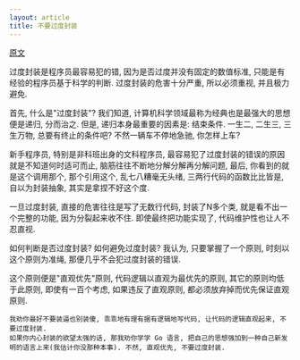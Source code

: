 ```yaml
---
layout: article
title: 不要过度封装
---
```


[原文](http://www.ideawu.net/blog/archives/959.html)


过度封装是程序员最容易犯的错, 因为是否过度并没有固定的数值标准, 只能是有经验的程序员基于科学的判断. 过度封装的危害十分严重, 所以必须重视, 并且极力避免.

首先, 什么是"过度封装"? 我们知道, 计算机科学领域最称为经典也是最强大的思想便是递归, 分而治之. 但是, 递归本身最重要的因素是: 结束条件. 一生二, 二生三, 三生万物, 总要有终止的条件吧? 不然一辆车不停地急驰, 你怎样上车?


新手程序员, 特别是非科班出身的文科程序员, 最容易犯了过度封装的错误的原因就是不知道何时适可而止, 脑筋往往不断地分解分解再分解问题, 最后, 你看到的就是这个调用那个, 那个引用这个, 乱七八糟毫无头绪, 三两行代码的函数比比皆是, 自以为封装抽象, 其实是拿捏不好这个度.

一旦过度封装, 直接的危害往往是写了无数行代码, 封装了N多个类, 就是看不出一个完整的功能, 因为分裂起来收不住. 即使最终把功能实现了, 代码维护性也让人不忍直视.

如何判断是否过度封装? 如何避免过度封装? 我认为, 只要掌握了一个原则, 时刻以这个原则为准绳, 那便几乎不会犯过度封装的错误.

这个原则便是"直观优先"原则, 代码逻辑以直观为最优先的原则, 其它的原则均低于此原则, 即使有一百个考虑, 如果违反了直观原则, 都必须放弃掉而优先保证直观原则.

```
我劝你最好不要装逼也别装傻, 乖乖地有理有据有逻辑地写代码, 让代码的逻辑直观起来, 不要过度封装. 
如果你内心封装的欲望太强的话, 那我劝你学学 Go 语言, 把自己的思想强加到一种自己新发明的语言上来(我估计你没那种本事). 不然, 直观优先, 不要过度封装.
```

